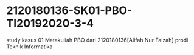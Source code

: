 # 2120180136-SK01-PBO-TI20192020-3-4
study kasus 01 Matakuliah PBO dari 2120180136[Alifah Nur Faizah] prodi Teknik Informatika
